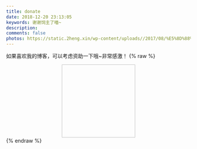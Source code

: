 ```yaml
---
title: donate
date: 2018-12-20 23:13:05
keywords: 谢谢饲主了喵~
description: 
comments: false
photos: https://static.2heng.xin/wp-content/uploads//2017/08/%E5%8D%88%E5%BE%8C_58898122.jpg
---
```


如果喜欢我的博客，可以考虑资助一下哦~非常感激！
{% raw %}
<div style="text-align: center;">
<img class="lazyload" data-src="https://cdn.jsdelivr.net/gh/moezx/cdn@3.3.3/img/other/AliPayQR.jpg" style="width: 200px; height: 200px;" alt="">
</div>
{% endraw %}
